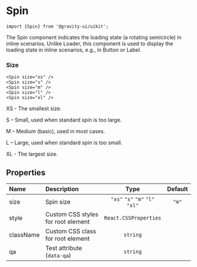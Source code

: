 <!--GITHUB_BLOCK-->

# Spin

<!--/GITHUB_BLOCK-->

```tsx
import {Spin} from '@gravity-ui/uikit';
```

The Spin component indicates the loading state (a rotating semicircle) in inline scenarios. Unlike Loader, this component is used to display the loading state in inline scenarios, e.g., in Button or Label.

### Size

<!--LANDING_BLOCK
<ExampleBlock
    code={`
<Spin size="xs" />
<Spin size="s" />
<Spin size="m" />
<Spin size="l" />
<Spin size="xl" />
`}
>
    <UIKit.Spin size="xs" />
    <UIKit.Spin size="s" />
    <UIKit.Spin size="m" />
    <UIKit.Spin size="l" />
    <UIKit.Spin size="xl" />
</ExampleBlock>
LANDING_BLOCK-->

<!--GITHUB_BLOCK-->

```tsx
<Spin size="xs" />
<Spin size="s" />
<Spin size="m" />
<Spin size="l" />
<Spin size="xl" />
```

<!--/GITHUB_BLOCK-->

XS - The smallest size.

S – Small, used when standard spin is too large.

M – Medium (basic), used in most cases.

L – Large, used when standard spin is too small.

XL - The largest size.

## Properties

| Name      | Description                        |              Type               | Default |
| :-------- | :--------------------------------- | :-----------------------------: | :-----: |
| size      | Spin size                          | `"xs"` `"s"` `"m"` `"l"` `"xl"` |  `"m"`  |
| style     | Custom CSS styles for root element |      `React.CSSProperties`      |         |
| className | Custom CSS class for root element  |            `string`             |         |
| qa        | Test attribute (`data-qa`)         |            `string`             |         |
